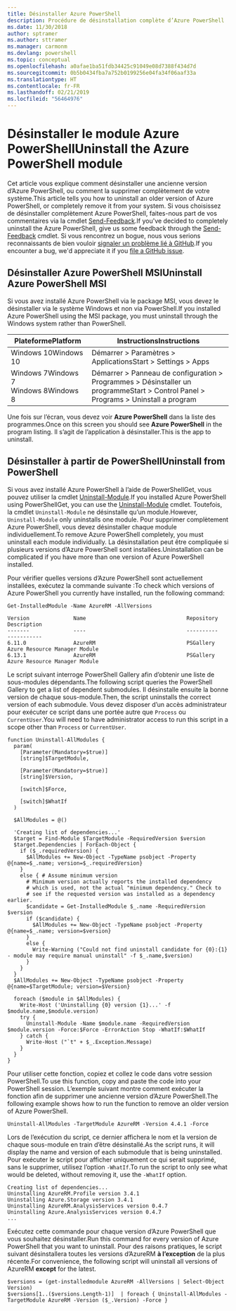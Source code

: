 ```yaml
---
title: Désinstaller Azure PowerShell
description: Procédure de désinstallation complète d’Azure PowerShell
ms.date: 11/30/2018
author: sptramer
ms.author: sttramer
ms.manager: carmonm
ms.devlang: powershell
ms.topic: conceptual
ms.openlocfilehash: a0afae1ba51fdb34425c91049e08d7388f434d7d
ms.sourcegitcommit: 0b5b0434fba7a752b0199256e04fa34f06aaf33a
ms.translationtype: HT
ms.contentlocale: fr-FR
ms.lasthandoff: 02/21/2019
ms.locfileid: "56464976"
---
```

# <a name="uninstall-the-azure-powershell-module"></a><span data-ttu-id="7a8f8-103">Désinstaller le module Azure PowerShell</span><span class="sxs-lookup"><span data-stu-id="7a8f8-103">Uninstall the Azure PowerShell module</span></span>

<span data-ttu-id="7a8f8-104">Cet article vous explique comment désinstaller une ancienne version d’Azure PowerShell, ou comment la supprimer complètement de votre système.</span><span class="sxs-lookup"><span data-stu-id="7a8f8-104">This article tells you how to uninstall an older version of Azure PowerShell, or completely remove it from your system.</span></span> <span data-ttu-id="7a8f8-105">Si vous choisissez de désinstaller complètement Azure PowerShell, faites-nous part de vos commentaires via la cmdlet [Send-Feedback](/powershell/module/azurerm.profile/send-feedback).</span><span class="sxs-lookup"><span data-stu-id="7a8f8-105">If you've decided to completely uninstall the Azure PowerShell, give us some feedback through the [Send-Feedback](/powershell/module/azurerm.profile/send-feedback) cmdlet.</span></span>
<span data-ttu-id="7a8f8-106">Si vous rencontrez un bogue, nous vous serions reconnaissants de bien vouloir [signaler un problème lié à GitHub](https://github.com/azure/azure-powershell/issues).</span><span class="sxs-lookup"><span data-stu-id="7a8f8-106">If you encounter a bug, we'd appreciate it if you [file a GitHub issue](https://github.com/azure/azure-powershell/issues).</span></span>


## <a name="uninstall-azure-powershell-msi"></a><span data-ttu-id="7a8f8-107">Désinstaller Azure PowerShell MSI</span><span class="sxs-lookup"><span data-stu-id="7a8f8-107">Uninstall Azure PowerShell MSI</span></span>

<span data-ttu-id="7a8f8-108">Si vous avez installé Azure PowerShell via le package MSI, vous devez le désinstaller via le système Windows et non via PowerShell.</span><span class="sxs-lookup"><span data-stu-id="7a8f8-108">If you installed Azure PowerShell using the MSI package, you must uninstall through the Windows system rather than PowerShell.</span></span>

| <span data-ttu-id="7a8f8-109">Plateforme</span><span class="sxs-lookup"><span data-stu-id="7a8f8-109">Platform</span></span> | <span data-ttu-id="7a8f8-110">Instructions</span><span class="sxs-lookup"><span data-stu-id="7a8f8-110">Instructions</span></span> |
|----------|--------------|
| <span data-ttu-id="7a8f8-111">Windows 10</span><span class="sxs-lookup"><span data-stu-id="7a8f8-111">Windows 10</span></span> | <span data-ttu-id="7a8f8-112">Démarrer > Paramètres > Applications</span><span class="sxs-lookup"><span data-stu-id="7a8f8-112">Start > Settings > Apps</span></span> |
| <span data-ttu-id="7a8f8-113">Windows 7</span><span class="sxs-lookup"><span data-stu-id="7a8f8-113">Windows 7</span></span> </br><span data-ttu-id="7a8f8-114">Windows 8</span><span class="sxs-lookup"><span data-stu-id="7a8f8-114">Windows 8</span></span> | <span data-ttu-id="7a8f8-115">Démarrer > Panneau de configuration > Programmes > Désinstaller un programme</span><span class="sxs-lookup"><span data-stu-id="7a8f8-115">Start > Control Panel > Programs > Uninstall a program</span></span> |

<span data-ttu-id="7a8f8-116">Une fois sur l’écran, vous devez voir __Azure PowerShell__ dans la liste des programmes.</span><span class="sxs-lookup"><span data-stu-id="7a8f8-116">Once on this screen you should see __Azure PowerShell__ in the program listing.</span></span> <span data-ttu-id="7a8f8-117">Il s’agit de l’application à désinstaller.</span><span class="sxs-lookup"><span data-stu-id="7a8f8-117">This is the app to uninstall.</span></span>

## <a name="uninstall-from-powershell"></a><span data-ttu-id="7a8f8-118">Désinstaller à partir de PowerShell</span><span class="sxs-lookup"><span data-stu-id="7a8f8-118">Uninstall from PowerShell</span></span>

<span data-ttu-id="7a8f8-119">Si vous avez installé Azure PowerShell à l’aide de PowerShellGet, vous pouvez utiliser la cmdlet [Uninstall-Module](/powershell/module/powershellget/uninstall-module).</span><span class="sxs-lookup"><span data-stu-id="7a8f8-119">If you installed Azure PowerShell using PowerShellGet, you can use the [Uninstall-Module](/powershell/module/powershellget/uninstall-module) cmdlet.</span></span> <span data-ttu-id="7a8f8-120">Toutefois, la cmdlet `Uninstall-Module` ne désinstalle qu’un module.</span><span class="sxs-lookup"><span data-stu-id="7a8f8-120">However, `Uninstall-Module` only uninstalls one module.</span></span> <span data-ttu-id="7a8f8-121">Pour supprimer complètement Azure PowerShell, vous devez désinstaller chaque module individuellement.</span><span class="sxs-lookup"><span data-stu-id="7a8f8-121">To remove Azure PowerShell completely, you must uninstall each module individually.</span></span> <span data-ttu-id="7a8f8-122">La désinstallation peut être compliquée si plusieurs versions d’Azure PowerShell sont installées.</span><span class="sxs-lookup"><span data-stu-id="7a8f8-122">Uninstallation can be complicated if you have more than one version of Azure PowerShell installed.</span></span>

<span data-ttu-id="7a8f8-123">Pour vérifier quelles versions d’Azure PowerShell sont actuellement installées, exécutez la commande suivante :</span><span class="sxs-lookup"><span data-stu-id="7a8f8-123">To check which versions of Azure PowerShell you currently have installed, run the following command:</span></span>

```powershell-interactive
Get-InstalledModule -Name AzureRM -AllVersions
```

```output
Version              Name                                Repository           Description
-------              ----                                ----------           -----------
6.11.0               AzureRM                             PSGallery            Azure Resource Manager Module
6.13.1               AzureRM                             PSGallery            Azure Resource Manager Module
```

<span data-ttu-id="7a8f8-124">Le script suivant interroge PowerShell Gallery afin d’obtenir une liste de sous-modules dépendants.</span><span class="sxs-lookup"><span data-stu-id="7a8f8-124">The following script queries the PowerShell Gallery to get a list of dependent submodules.</span></span> <span data-ttu-id="7a8f8-125">Il désinstalle ensuite la bonne version de chaque sous-module.</span><span class="sxs-lookup"><span data-stu-id="7a8f8-125">Then, the script uninstalls the correct version of each submodule.</span></span> <span data-ttu-id="7a8f8-126">Vous devez disposer d’un accès administrateur pour exécuter ce script dans une portée autre que `Process` ou `CurrentUser`.</span><span class="sxs-lookup"><span data-stu-id="7a8f8-126">You will need to have administrator access to run this script in a scope other than `Process` or `CurrentUser`.</span></span>

```powershell-interactive
function Uninstall-AllModules {
  param(
    [Parameter(Mandatory=$true)]
    [string]$TargetModule,

    [Parameter(Mandatory=$true)]
    [string]$Version,

    [switch]$Force,

    [switch]$WhatIf
  )
  
  $AllModules = @()
  
  'Creating list of dependencies...'
  $target = Find-Module $TargetModule -RequiredVersion $version
  $target.Dependencies | ForEach-Object {
    if ($_.requiredVersion) {
      $AllModules += New-Object -TypeName psobject -Property @{name=$_.name; version=$_.requiredVersion}
    }
    else { # Assume minimum version
      # Minimum version actually reports the installed dependency
      # which is used, not the actual "minimum dependency." Check to
      # see if the requested version was installed as a dependency earlier.
      $candidate = Get-InstalledModule $_.name -RequiredVersion $version
      if ($candidate) {
        $AllModules += New-Object -TypeName psobject -Property @{name=$_.name; version=$version}
      }
      else {
        Write-Warning ("Could not find uninstall candidate for {0}:{1} - module may require manual uninstall" -f $_.name,$version)
      }
    }
  }
  $AllModules += New-Object -TypeName psobject -Property @{name=$TargetModule; version=$Version}

  foreach ($module in $AllModules) {
    Write-Host ('Uninstalling {0} version {1}...' -f $module.name,$module.version)
    try {
      Uninstall-Module -Name $module.name -RequiredVersion $module.version -Force:$Force -ErrorAction Stop -WhatIf:$WhatIf
    } catch {
      Write-Host ("`t" + $_.Exception.Message)
    }
  }
}
```

<span data-ttu-id="7a8f8-127">Pour utiliser cette fonction, copiez et collez le code dans votre session PowerShell.</span><span class="sxs-lookup"><span data-stu-id="7a8f8-127">To use this function, copy and paste the code into your PowerShell session.</span></span> <span data-ttu-id="7a8f8-128">L’exemple suivant montre comment exécuter la fonction afin de supprimer une ancienne version d’Azure PowerShell.</span><span class="sxs-lookup"><span data-stu-id="7a8f8-128">The following example shows how to run the function to remove an older version of Azure PowerShell.</span></span>

```powershell-interactive
Uninstall-AllModules -TargetModule AzureRM -Version 4.4.1 -Force
```

<span data-ttu-id="7a8f8-129">Lors de l’exécution du script, ce dernier affichera le nom et la version de chaque sous-module en train d’être désinstallé.</span><span class="sxs-lookup"><span data-stu-id="7a8f8-129">As the script runs, it will display the name and version of each submodule that is being uninstalled.</span></span> <span data-ttu-id="7a8f8-130">Pour exécuter le script pour afficher uniquement ce qui serait supprimé, sans le supprimer, utilisez l’option `-WhatIf`.</span><span class="sxs-lookup"><span data-stu-id="7a8f8-130">To run the script to only see what would be deleted, without removing it, use the `-WhatIf` option.</span></span>

```output
Creating list of dependencies...
Uninstalling AzureRM.Profile version 3.4.1
Uninstalling Azure.Storage version 3.4.1
Uninstalling AzureRM.AnalysisServices version 0.4.7
Uninstalling Azure.AnalysisServices version 0.4.7
...
```

<span data-ttu-id="7a8f8-131">Exécutez cette commande pour chaque version d’Azure PowerShell que vous souhaitez désinstaller.</span><span class="sxs-lookup"><span data-stu-id="7a8f8-131">Run this command for every version of Azure PowerShell that you want to uninstall.</span></span> <span data-ttu-id="7a8f8-132">Pour des raisons pratiques, le script suivant désinstallera toutes les versions d’AzureRM __à l’exception__ de la plus récente.</span><span class="sxs-lookup"><span data-stu-id="7a8f8-132">For convenience, the following script will uninstall all versions of AzureRM __except__ for the latest.</span></span>

```powershell-interactive
$versions = (get-installedmodule AzureRM -AllVersions | Select-Object Version)
$versions[1..($versions.Length-1)]  | foreach { Uninstall-AllModules -TargetModule AzureRM -Version ($_.Version) -Force }
```
